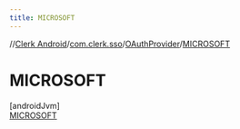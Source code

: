 ```yaml
---
title: MICROSOFT
---
```

//[Clerk Android](../../../../index.html)/[com.clerk.sso](../../index.html)/[OAuthProvider](../index.html)/[MICROSOFT](index.html)



# MICROSOFT



[androidJvm]\
[MICROSOFT](index.html)


